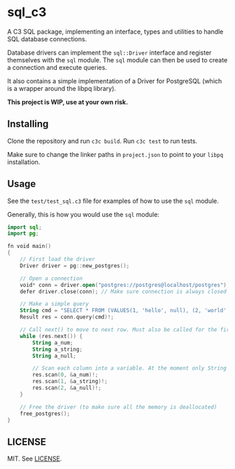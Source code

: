 # sql_c3

A C3 SQL package, implementing an interface, types and utilities to handle SQL database connections.

Database drivers can implement the `sql::Driver` interface and register themselves with the `sql` module. The `sql` module can then be used to create a connection and execute queries.

It also contains a simple implementation of a Driver for PostgreSQL (which is a wrapper around the libpq library).

**This project is WIP, use at your own risk.**

## Installing

Clone the repository and run `c3c build`. Run `c3c test` to run tests.

Make sure to change the linker paths in `project.json` to point to your `libpq` installation.

## Usage

See the `test/test_sql.c3` file for examples of how to use the `sql` module.

Generally, this is how you would use the `sql` module:

```kotlin
import sql;
import pg;

fn void main()
{
    // First load the driver
    Driver driver = pg::new_postgres();

    // Open a connection
    void* conn = driver.open("postgres://postgres@localhost/postgres");
    defer driver.close(conn); // Make sure connection is always closed

    // Make a simple query
    String cmd = "SELECT * FROM (VALUES(1, 'hello', null), (2, 'world', null)) AS t(a_num, a_string, a_null)";
    Result res = conn.query(cmd)!;

    // Call next() to move to next row. Must also be called for the first row
    while (res.next()) {
        String a_num;
        String a_string;
        String a_null;

        // Scan each column into a variable. At the moment only String is supported.
        res.scan(0, &a_num)!;
        res.scan(1, &a_string)!;
        res.scan(2, &a_null)!;
    }

    // Free the driver (to make sure all the memory is deallocated)
    free_postgres();
}
```

## LICENSE

MIT. See [LICENSE](LICENSE).
